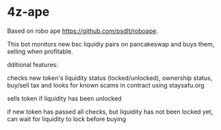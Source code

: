 # 4z-ape
Based on robo ape https://github.com/psdlt/roboape.

This bot monitors new bsc liquidiy pairs on pancakeswap and buys them, selling when profitable.

dditional features:

checks new token's liquidity status (locked/unlocked), ownership status, buy/sell tax and looks for known scams in contract using staysafu.org

sells token if liquidity has been unlocked

if new token has passed all checks, but liquidity has not been locked yet, can wait for liquidity to lock before buying
